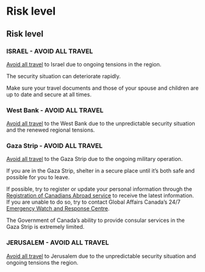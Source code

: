 # Risk level

## Risk level

### ISRAEL - AVOID ALL TRAVEL

[Avoid all travel](#levels "Risk Levels") to Israel due to ongoing tensions in the region.

The security situation can deteriorate rapidly.

Make sure your travel documents and those of your spouse and children are up to date and secure at all times.

### West Bank - AVOID ALL TRAVEL

[Avoid all travel](#levels "Risk Levels") to the West Bank due to the unpredictable security situation and the renewed regional tensions.

### Gaza Strip - AVOID ALL TRAVEL

[Avoid all travel](#levels "Risk Levels") to the Gaza Strip due to the ongoing military operation.

If you are in the Gaza Strip, shelter in a secure place until it’s both safe and possible for you to leave.

If possible, try to register or update your personal information through the [Registration of Canadians Abroad service](https://travel.gc.ca/travelling/registration) to receive the latest information. If you are unable to do so, try to contact Global Affairs Canada’s 24/7 [Emergency Watch and Response Centre](https://travel.gc.ca/assistance/emergency-assistance?_ga=2.93069341.168187391.1696947682-2043183889.1686925125).

The Government of Canada’s ability to provide consular services in the Gaza Strip is extremely limited.

### JERUSALEM - AVOID ALL TRAVEL

[Avoid all travel](#levels "Risk Levels") to Jerusalem due to the unpredictable security situation and ongoing tensions the region.